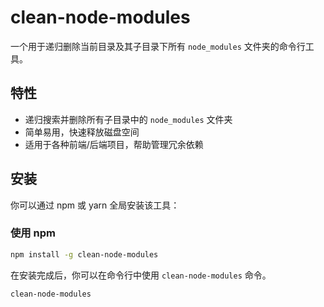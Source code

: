 # clean-node-modules

一个用于递归删除当前目录及其子目录下所有 `node_modules` 文件夹的命令行工具。

## 特性

- 递归搜索并删除所有子目录中的 `node_modules` 文件夹
- 简单易用，快速释放磁盘空间
- 适用于各种前端/后端项目，帮助管理冗余依赖

## 安装

你可以通过 npm 或 yarn 全局安装该工具：

### 使用 npm

```bash
npm install -g clean-node-modules
```

在安装完成后，你可以在命令行中使用 `clean-node-modules` 命令。

```bash
clean-node-modules
```
